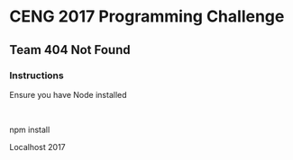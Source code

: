 <h1> CENG 2017 Programming Challenge </h1>
<h2> Team 404 Not Found </h2>

<h3> Instructions </h3>
<p> Ensure you have Node installed </p>
<br />
<p> npm install </p>
<p> Localhost 2017 </p>

